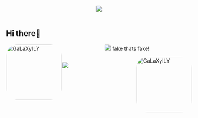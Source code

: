 <p align="center">
  <img src="https://external-content.duckduckgo.com/iu/?u=https%3A%2F%2Fmedia.tenor.com%2FzQnR8gX-ce8AAAAi%2Fhey-floppa.gif&f=1&nofb=1&ipt=904cef39cccf3182e1c76ccb76005fe32737fe4aeddfe565e9153b249c9db443&ipo=images" /><br><br>
</p>

## Hi there🤠
<div>
<img align="left" alt="GaLaXyILY" height="150" style="border-radius: 30px;" src="https://files.catbox.moe/uvpszn.jpg">
<p align="center">
  <img src="https://github-readme-stats.vercel.app/api/top-langs/?username=giikis2&show_icons=true&hide_border=true&theme=tokyonight&langs_count=10&layout=compact"/>
  fake thats fake!
</p>
  <img align="right" alt="GaLaXyILY" height="150" style="border-radius: 30px;" src="https://files.catbox.moe/euk3ju.png">
</div>
  
  ##
 
<div> 
 <a href="https://discord.com/users/896079407544942592" target="_blank"><img src="https://img.shields.io/badge/Discord-7289DA?style=for-the-badge&logo=discord&logoColor=white" target="_blank"></a> 
</div>
